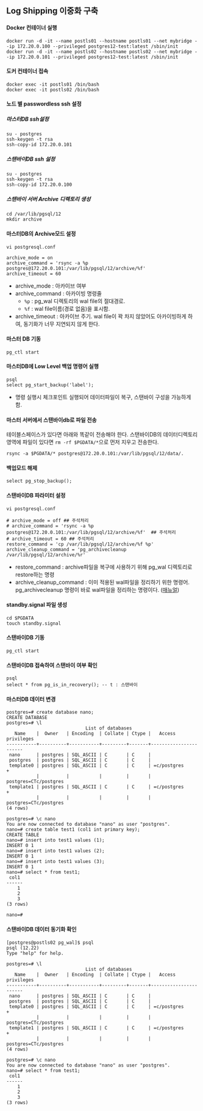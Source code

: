 ## Log Shipping 이중화 구축

#### Docker 컨테이너 실행
```
docker run -d -it --name postls01 --hostname postls01 --net mybridge --ip 172.20.0.100 --privileged postgres12-test:latest /sbin/init
docker run -d -it --name postls02 --hostname postls02 --net mybridge --ip 172.20.0.101 --privileged postgres12-test:latest /sbin/init
```

#### 도커 컨테이너 접속
```
docker exec -it postls01 /bin/bash
docker exec -it postls02 /bin/bash
```

#### 노드 별 passwordless ssh 설정
##### 마스터DB ssh설정
```
su - postgres
ssh-keygen -t rsa
ssh-copy-id 172.20.0.101
```

##### 스탠바이DB ssh 설정
```
su - postgres
ssh-keygen -t rsa
ssh-copy-id 172.20.0.100
```

##### 스탠바이 서버 Archive 디렉토리 생성
```
cd /var/lib/pgsql/12
mkdir archive
```


#### 마스터DB의 Archive모드 설정
```
vi postgresql.conf

archive_mode = on
archive_command = 'rsync -a %p postgres@172.20.0.101:/var/lib/pgsql/12/archive/%f'    
archive_timeout = 60 
```
- archive_mode : 아카이브 여부
- archive_command : 아카이빙 명령줄
    - `%p` : pg_wal 디렉토리의 wal file의 절대경로.
    - `%f` : wal file이름(경로 없음)을 표시함. 
- archive_timeout : 아카이브 주기. wal file이 꽉 차지 않았어도 아카이빙하게 하여, 동기화가 너무 지연되지 않게 한다.


#### 마스터 DB 기동
```
pg_ctl start
```

#### 마스터DB에 Low Level 백업 명령어 실행
```
psql
select pg_start_backup('label');
```
- 명령 실행시 체크포인트 실행되어 데이터파일이 복구, 스탠바이 구성을 가능하게 함.


#### 마스터 서버에서 스탠바이db로 파일 전송
테이블스페이스가 있다면 아래와 똑같이 전송해야 한다.
스탠바이DB의 데이터디렉토리 영역에 파일이 있다면 `rm -rf $PGDATA/*`으로 먼저 지우고 전송한다.
```
rsync -a $PGDATA/* postgres@172.20.0.101:/var/lib/pgsql/12/data/.
```


#### 백업모드 해제
```
select pg_stop_backup();
```

#### 스탠바이DB 파라미터 설정
```
vi postgresql.conf

# archive_mode = off ## 주석처리
# archive_command = 'rsync -a %p postgres@172.20.0.101:/var/lib/pgsql/12/archive/%f'  ## 주석처리
# archive_timeout = 60 ## 주석처리
restore_command = 'cp /var/lib/pgsql/12/archive/%f %p'    
archive_cleanup_command = 'pg_archivecleanup /var/lib/pgsql/12/archive/%r'
```
- restore_command : archive파일을 복구에 사용하기 위해 pg_wal 디렉토리로 restore하는 명령
- archive_cleanup_command : 이미 적용된 wal파일을 정리하기 위한 명령어. pg_archivecleanup 명령이 바로 wal파일을 정리하는 명령이다. ([매뉴얼](https://postgresql.kr/docs/10/pgarchivecleanup.html))

#### standby.signal 파일 생성
```
cd $PGDATA
touch standby.signal
```

#### 스탠바이DB 기동
```
pg_ctl start
```

#### 스탠바이DB 접속하여 스탠바이 여부 확인
```
psql
select * from pg_is_in_recovery(); -- t : 스탠바이
```

#### 마스터DB 데이터 변경
```
postgres=# create database nano;
CREATE DATABASE
postgres=# \l
                             List of databases
   Name    |  Owner   | Encoding  | Collate | Ctype |   Access privileges
-----------+----------+-----------+---------+-------+-----------------------
 nano      | postgres | SQL_ASCII | C       | C     |
 postgres  | postgres | SQL_ASCII | C       | C     |
 template0 | postgres | SQL_ASCII | C       | C     | =c/postgres          +
           |          |           |         |       | postgres=CTc/postgres
 template1 | postgres | SQL_ASCII | C       | C     | =c/postgres          +
           |          |           |         |       | postgres=CTc/postgres
(4 rows)

postgres=# \c nano
You are now connected to database "nano" as user "postgres".
nano=# create table test1 (col1 int primary key);
CREATE TABLE
nano=# insert into test1 values (1);
INSERT 0 1
nano=# insert into test1 values (2);
INSERT 0 1
nano=# insert into test1 values (3);
INSERT 0 1
nano=# select * from test1;
 col1
------
    1
    2
    3
(3 rows)

nano=#

```

#### 스탠바이DB 데이터 동기화 확인
```
[postgres@postls02 pg_wal]$ psql
psql (12.22)
Type "help" for help.

postgres=# \l
                             List of databases
   Name    |  Owner   | Encoding  | Collate | Ctype |   Access privileges
-----------+----------+-----------+---------+-------+-----------------------
 nano      | postgres | SQL_ASCII | C       | C     |
 postgres  | postgres | SQL_ASCII | C       | C     |
 template0 | postgres | SQL_ASCII | C       | C     | =c/postgres          +
           |          |           |         |       | postgres=CTc/postgres
 template1 | postgres | SQL_ASCII | C       | C     | =c/postgres          +
           |          |           |         |       | postgres=CTc/postgres
(4 rows)

postgres=# \c nano
You are now connected to database "nano" as user "postgres".
nano=# select * from test1;
 col1
------
    1
    2
    3
(3 rows)
```